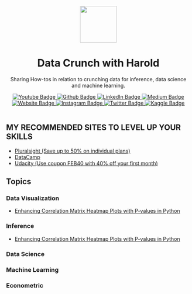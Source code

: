 <div id="header" align="center">
  <img src="https://media.giphy.com/media/v1.Y2lkPTc5MGI3NjExMzNmMTEwZTg0NWRlOTNjOWRjNWRiYTFiYmQ0Yjk5M2QwMmUwOTg2MCZjdD1z/3kPDmoWdBpQPNhCnUG/giphy.gif" width="100"/>
</div>

<h1 align="center">Data Crunch with Harold</h1>
<p align="center">Sharing How-tos in relation to crunching data for inference, data science and machine learning.</p>

<div id="badges" align="center">
  <a href="https://www.youtube.com/@tosinharold">
    <img src="https://img.shields.io/badge/Youtube-red?style=for-the-badge&logo=youtube&logoColor=white" alt="Youtube Badge"/>
  </a>
  <a href="https://github.com/tosmartak">
    <img src="https://img.shields.io/badge/Github-black?style=for-the-badge&logo=github&logoColor=white" alt="Github Badge"/>
  </a>
  <a href="https://www.linkedin.com/in/tosin-akingbemisilu/">
    <img src="https://img.shields.io/badge/LinkedIn-blue?style=for-the-badge&logo=linkedin&logoColor=white" alt="LinkedIn Badge"/>
  </a>
  <a href="https://tosinharold.medium.com/">
    <img src="https://img.shields.io/badge/Medium-black?style=for-the-badge&logo=medium&logoColor=white" alt="Medium Badge"/>
  </a>
  <a href="https://www.tosinharold.com">
    <img src="https://img.shields.io/badge/Website-darkblue?style=for-the-badge&logo=website&logoColor=white" alt="Website Badge"/>
  </a>
  <a href="https://www.instagram.com/haroldmartyn/">
    <img src="https://img.shields.io/badge/Instagram-darkred?style=for-the-badge&logo=instagram&logoColor=white" alt="Instagram Badge"/>
  </a>
  <a href="https://twitter.com/tosmartak">
    <img src="https://img.shields.io/badge/Twitter-blue?style=for-the-badge&logo=twitter&logoColor=white" alt="Twitter Badge"/>
  </a>
  <a href="https://www.kaggle.com/tosinhakingbemisilu">
    <img src="https://img.shields.io/badge/Kaggle-white?style=for-the-badge&logo=kaggle&logoColor=blue" alt="Kaggle Badge"/>
  </a><br>
  <br>
</div>

## MY RECOMMENDED SITES TO LEVEL UP YOUR SKILLS
- [Pluralsight (Save up to 50% on individual plans)](https://bit.ly/pluralsight-2024)
- [DataCamp](https://bit.ly/datacamp2024)
- [Udacity (Use coupon FEB40 with 40% off your first month)](https://bit.ly/Udacity-40)

## Topics
### Data Visualization
- [Enhancing Correlation Matrix Heatmap Plots with P-values in Python](https://github.com/tosmartak/Data-Crunch-with-Harold/blob/main/Data%20Visualization/Enhancing_correlation_matrix_with_pvalues.ipynb)
### Inference
- [Enhancing Correlation Matrix Heatmap Plots with P-values in Python](https://github.com/tosmartak/Data-Crunch-with-Harold/blob/main/Data%20Visualization/Enhancing_correlation_matrix_with_pvalues.ipynb)
### Data Science

### Machine Learning

### Econometric
